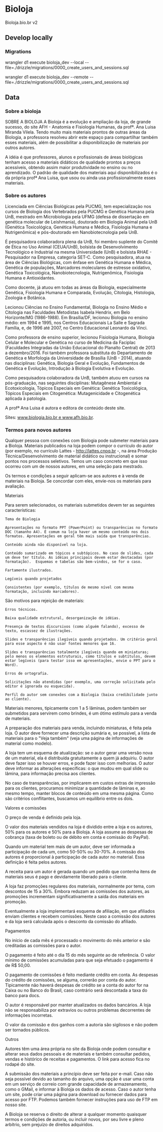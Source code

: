 # Bioloja

Bioloja.bio.br v2


## Develop locally

### Migrations

wrangler d1 execute bioloja_dev --local --file=./drizzle/migrations/0000_create_users_and_sessions.sql

wrangler d1 execute bioloja_dev --remote --file=./drizzle/migrations/0000_create_users_and_sessions.sql



## Data

### Sobre a bioloja

SOBRE A BIOLOJA
A Bioloja é a evolução e ampliação da loja, de grande sucesso, do site AFH - Anatomia e Fisiologia Humanas, da profª. Ana Luisa Miranda Vilela. Tendo muito mais materiais prontos de outras áreas da Biologia, a professora resolveu abrir este espaço para compartilhar também esses materiais, além de possibilitar a disponibilização de materiais por outros autores.

A idéia é que professores, alunos e profissionais de áreas biológicas tenham acesso a materiais didáticos de qualidade prontos a preços acessíveis, obtendo assim maior produtividade no ensino ou no aprendizado. O padrão de qualidade dos materiais aqui disponibilizados é o da própria profª Ana Luisa, que usou ou ainda usa profissionalmente esses materiais.


### Sobre os autores

Licenciada em Ciências Biológicas pela PUCMG, tem especialização nos cursos de Biologia dos Vertebrados pela PUCMG e Genética Humana pela UnB, mestrado em Microbiologia pela UFMG (defesa de dissertação em genética molecular de Leishmania), doutorado em Biologia Animal pela UnB (Genética Toxicológica, Genética Humana e Médica, Fisiologia Humana e Nutrigenômica) e pós-doutorado em Nanobiotecnologia pela UnB.

É pesquisadora colaboradora plena da UnB, foi membro suplente do Comitê de Ética no Uso Animal (CEUA/UnB), bolsista de Desenvolvimento Tecnológico e Industrial na mesma Universidade (UnB) e bolsista RHAE - Pesquisador na Empresa, categoria SET-C. Como pesquisadora, atua na área de Ciências Biológicas, com ênfase em Genética Humana e Médica, Genética de populações, Marcadores moleculares de estresse oxidativo, Genética Toxicológica, Nanobiotecnologia, Nutrigenômica, Fisiologia Humana e Antioxidantes.

Como docente, já atuou em todas as áreas da Biologia, especialmente Genética, Fisiologia Humana e Comparada, Evolução, Citologia, Histologia, Zoologia e Botânica.

Lecionou Ciências no Ensino Fundamental, Biologia no Ensino Médio e Citologia nas Faculdades Metodistas Isabela Hendrix, em Belo Horizonte/MG (1986-1988). Em Brasília/DF, lecionou Biologia no ensino médio: em 1994 e 1995, nos Centros Educacionais La Salle e Sagrada Família, e, de 1996 até 2007, no Centro Educacional Leonardo da Vinci.

Como professora de ensino superior, lecionou Fisiologia Humana, Biologia Celular e Molecular e Genética no curso de Medicina da Faciplac (Faculdades Integradas da União Educacional do Planalto Central) de 2013 a dezembro/2016. Foi também professora substituta do Departamento de Genética e Morfologia da Universidade de Brasília (UnB - 2014), atuando nas disciplinas: Genética, Biologia Geral e Evolução, Fundamentos de Genética e Evolução, Introdução à Biologia Evolutiva e Evolução.

Como pesquisadora colaboradora da UnB, também atuou em cursos na pós-graduação, nas seguintes disciplinas: Mutagênese Ambiental e Ecotoxicologia, Tópicos Especiais em Genética: Genética Toxicológica, Tópicos Especiais em Citogenética: Mutagenicidade e Citogenética aplicada à patologia.

A profª Ana Luisa é autora e editora de conteúdo deste site.

Sites: www.biologia.bio.br e www.afh.bio.br.


### Termos para novos autores

Qualquer pessoa com conexões com Biologia pode submeter materiais para a Bioloja. Materiais publicados na loja podem compor o currículo do autor (por exemplo, no currículo Lattes - http://lattes.cnpq.br -, na área Produção Técnica/Desenvolvimento de material didático ou instrucional) e somar pontos nos processos seletivos. Temos um caso concreto em que isso ocorreu com um de nossos autores, em uma seleção para mestrado.

 

Os termos e condições a seguir aplicam-se aos autores e à venda de materiais na Bioloja. Se concordar com eles, envie-nos os materiais para avaliação.

 

Materiais

Para serem selecionados, os materiais submetidos devem ter as seguintes características:

    Tema de Biologia

    Apresentações no formato PPT (PowerPoint) ou transparências no formato DOC (tamanho A4). É comum na loja haver um mesmo conteúdo nos dois formatos. Apresentações em geral têm mais saída que transparências.

    Conteúdo ainda não disponível na loja.

    Conteúdo sumarizado em tópicos e subtópicos. No caso de slides, cada um deve ter título. As idéias principais devem estar destacadas (por formatação).  Esquemas e tabelas são bem-vindos, se for o caso.

    Fartamente ilustrados.

    Legíveis quando projetados

    Consistentes (por exemplo, títulos de mesmo nível com mesma formatação, incluindo marcadores).

São motivos para rejeição de materiais:

    Erros técnicos.

    Baixa qualidade estrutural, desorganização de idéias.

    Presença de textos discursivos (como alguém falando), excesso de texto, escassez de ilustrações.

    Slides e transparências ilegíveis quando projetados. Um critério geral para esse aspecto é não usar fontes menores que 16.

    Slides e transparências totalmente ilegíveis quando em miniaturas; pelo menos os elementos estruturais, como títulos e subtítulos, devem estar legíveis (para testar isso em apresentações, envie o PPT para o Word).

    Erros de ortografia.

    Solicitações não atendidas (por exemplo, uma correção solicitada pelo editor é ignorada ou esquecida).

    Perfil do autor sem conexões com a Biologia (baixa credibilidade junto ao cliente).

Materiais menores, tipicamente com 1 a 5 lâminas, podem também ser submetidos para servirem como brindes, é um ótimo estímulo para a venda de materiais.

A preparação dos materiais para venda, incluindo miniaturas, é feita pela loja. O autor deve fornecer uma descrição sumária e, se possível, a lista de materiais para o "Veja também" (veja uma página de informações de material como modelo).

A loja tem um esquema de atualização: se o autor gerar uma versão nova de um material, ela é distribuída gratuitamente a quem já adquiriu. O autor deve fazer isso se houver erros, e pode fazer isso com melhorias. O autor deve informar as alterações específicas: o que mudou em qual slide ou lâmina, para informação precisa aos clientes.

No caso de transparências, por implicarem em custos extras de impressão para os clientes, procuramos minimizar a quantidade de lâminas e, ao mesmo tempo, manter blocos de conteúdo em uma mesma página. Como são critérios conflitantes, buscamos um equilíbrio entre os dois.

 

Valores e comissões

O preço de venda é definido pela loja.

O valor dos materiais vendidos na loja é dividido entre a loja e os autores, 50% para os autores e 50% para a Bioloja. A loja assume as despesas de cobrança (taxa de boleto ou de débito em conta e comissão do PayPal).

Quando um material tem mais de um autor, deve ser informada a participação de cada um, como 50-50% ou 30-70%. A comissão dos autores é proporcional à participação de cada autor no material. Essa definição é feita pelos autores.

A receita para um autor é gerada quando um pedido que contenha itens de materiais seus é pago e devidamente liberado para o cliente.

A loja faz promoções regulares dos materiais, normalmente por tema, com descontos de 15 a 30%. Embora reduzam as comissões dos autores, as promoções incrementam significativamente a saída dos materiais em promoção.

Eventualmente a loja implementará esquema de afiliação, em que afiliados enviam clientes e recebem comissões. Neste caso a comissão dos autores e da loja será calculada após o desconto da comissão do afiliado.

 

Pagamentos

No início de cada mês é processado o movimento do mês anterior e são creditadas as comissões para o autor.

O pagamento é feito até o dia 15 do mês seguinte ao de referência. O valor mínimo de comissões acumuladas para que seja efetuado o pagamento é de R$ 50,00.

O pagamento de comissões é feito mediante crédito em conta. As despesas do crédito de comissões, se alguma, correrão por conta do autor. Tipicamente não haverá despesas de crédito se a conta do autor for na Caixa ou no Banco do Brasil, caso contrário será descontada a taxa do banco para docs.

O autor é responsável por manter atualizados os dados bancários. A loja não se responsabiliza por extravios ou outros problemas decorrentes de informações incorretas.

O valor da comissão e dos ganhos com a autoria são sigilosos e não podem ser tornados públicos.

 

Outros

Autores têm uma área própria no site da Bioloja onde podem consultar e alterar seus dados pessoais e de materiais e também consultar pedidos, vendas e histórico de receitas e pagamentos. O link para acesso fica no rodapé do site.

A submissão dos materiais a princípio deve ser feita por e-mail. Caso não seja possível devido ao tamanho do arquivo, uma opção é usar uma conta em um serviço de correio com grande capacidade de armazenamento, como o GMail, e informar à Bioloja os dados de acesso. Caso o autor tenha um site, pode criar uma página para download ou fornecer dados para acesso por FTP. Podemos também fornecer instruções para uso de FTP em nosso site.

A Bioloja se reserva o direito de alterar a qualquer momento quaisquer termos e condições de autoria, ou incluir novos, por seu livre e pleno arbítrio, sem prejuízo de direitos adquiridos.
